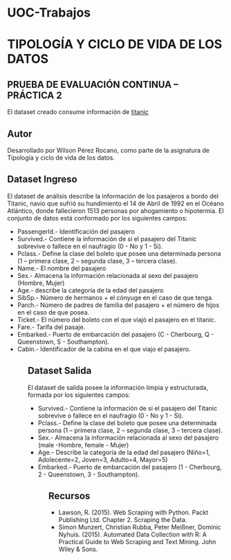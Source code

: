 # UOC-Trabajos
<h1>TIPOLOGÍA Y CICLO DE VIDA DE LOS DATOS</h1>

<h2>PRUEBA DE EVALUACIÓN CONTINUA – PRÁCTICA 2</h2>
El dataset creado consume información de <a href="https://www.kaggle.com/c/titanic/data">titanic</a>
<h2>Autor</h2>
Desarrollado por Wilson Pérez Rocano, como parte de la asignatura de Tipología y ciclo de vida de los datos.

<h2>Dataset Ingreso</h2>
El dataset de análisis describe la información de los pasajeros a bordo del Titanic, navío que sufrió su hundimiento el 14 de Abril de 1992 en el Océano Atlántico, donde fallecieron 1513 personas por ahogamiento o hipotermia. El conjunto de datos está conformado por los siguientes campos:

<UL>
<LI> PassengerId.- Identificación del pasajero
<LI> Survived.- Contiene la información de si el pasajero del Titanic sobrevive o fallece en el naufragio (0 - No y 1 - Si).
<LI> Pclass.- Define la clase del boleto que posee una determinada persona (1 – primera clase, 2 – segunda clase, 3 – tercera clase).
<LI> Name.- El nombre del pasajero
<LI> Sex.- Almacena la información relacionada al sexo del pasajero (Hombre, Mujer)
<LI> Age.- describe la categoría de la edad del pasajero
<LI> SibSp.- Número de hermanos + el cónyuge en el caso de que tenga.
<LI> Parch.- Número de padres de familia del pasajero + el número de hijos en el caso de que posea.
<LI> Ticket.-  El número del boleto con el que viajó el pasajero en el titanic.
<LI> Fare.- Tarifa del pasaje.
<LI> Embarked.- Puerto de embarcación del pasajero (C - Cherbourg, Q - Queenstown, S - Southampton).
<LI> Cabin.- Identificador de la cabina en el que viajo el pasajero.
<UL>
  
 <h2>Dataset Salida</h2>
El dataset de salida posee la información limpia y estructurada, formada por los siguientes campos:

<UL>
<LI> Survived.- Contiene la información de si el pasajero del Titanic sobrevive o fallece en el naufragio (0 - No y 1 - Si).
<LI> Pclass.- Define la clase del boleto que posee una determinada persona (1 – primera clase, 2 – segunda clase, 3 – tercera clase).
<LI> Sex.- Almacena la información relacionada al sexo del pasajero (male -Hombre, female - Mujer)
<LI> Age.- Describe la categoría de la edad del pasajero (Niño=1, Adolecente=2, Joven=3, Adulto=4, Mayor=5)
<LI> Embarked.- Puerto de embarcación del pasajero (1 - Cherbourg, 2 - Queenstown, 3 - Southampton).
<UL>
 
<h2>Recursos</h2>
<UL>
<LI>Lawson, R. (2015). Web Scraping with Python. Packt Publishing Ltd. Chapter 2.
Scraping the Data.
<LI>Simon Munzert, Christian Rubba, Peter Meißner, Dominic Nyhuis. (2015).
Automated Data Collection with R: A Practical Guide to Web Scraping and Text
Mining. John Wiley & Sons.
<UL>
